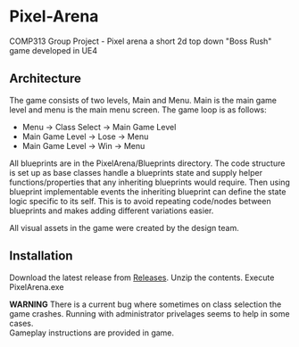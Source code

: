 # Pixel-Arena
COMP313 Group Project  - Pixel arena a short 2d top down "Boss Rush" game developed in UE4

## Architecture

The game consists of two levels, Main and Menu. Main is the main game level and menu is the main menu screen.
The game loop is as follows:
  - Menu -> Class Select -> Main Game Level
  - Main Game Level -> Lose -> Menu
  - Main Game Level -> Win -> Menu
  
  All blueprints are in the PixelArena/Blueprints directory. The code structure is set up as base classes handle a blueprints state and supply helper functions/properties that any inheriting blueprints would require. Then using blueprint implementable events the inheriting blueprint can define the state logic specific to its self. This is to avoid repeating code/nodes between blueprints and makes adding different variations easier.
  
  All visual assets in the game were created by the design team.
  
  ## Installation
  Download the latest release from [Releases](https://github.com/Blukzen/Pixel-Arena/releases).
  Unzip the contents.
  Execute PixelArena.exe
  
  **WARNING** There is a current bug where sometimes on class selection the game crashes. Running with administrator privelages seems to help in some cases.  
  Gameplay instructions are provided in game.
